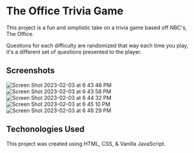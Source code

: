 # The Office Trivia Game

This project is a fun and simplistic take on a trivia game based off NBC's, The Office.

Questions for each difficulty are randomized that way each time you play, it's a different set of questions presented to the player.

## Screenshots

![Screen Shot 2023-02-03 at 6 43 46 PM](https://user-images.githubusercontent.com/80484823/216731671-edd0cb7f-deb1-4088-b078-18aaa3a48991.png)
![Screen Shot 2023-02-03 at 6 43 58 PM](https://user-images.githubusercontent.com/80484823/216731675-6ebbfc47-c459-42f8-b5f3-3e58ca87d16a.png)
![Screen Shot 2023-02-03 at 6 44 32 PM](https://user-images.githubusercontent.com/80484823/216731682-88f23fb3-b192-47a3-a11d-2d43ac2ebc2a.png)
![Screen Shot 2023-02-03 at 6 45 10 PM](https://user-images.githubusercontent.com/80484823/216731688-596e3256-942f-409c-8e1e-37b8e10dddf2.png)
![Screen Shot 2023-02-03 at 6 48 29 PM](https://user-images.githubusercontent.com/80484823/216731697-308929b9-c527-4a40-abb9-c5ae82c16fc2.png)

## Techonologies Used

This project was created using HTML, CSS, & Vanilla JavaScript.

